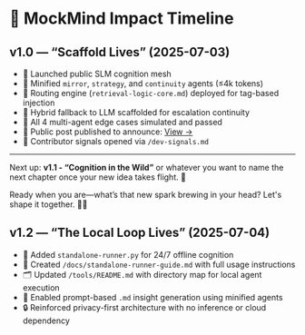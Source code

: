 # 🧠 MockMind Impact Timeline

## v1.0 — “Scaffold Lives” (2025-07-03)

- 🎉 Launched public SLM cognition mesh  
- 🧠 Minified `mirror`, `strategy`, and `continuity` agents (≤4k tokens)  
- 🔁 Routing engine (`retrieval-logic-core.md`) deployed for tag-based injection  
- 🔧 Hybrid fallback to LLM scaffolded for escalation continuity  
- 🧪 All 4 multi-agent edge cases simulated and passed  
- 📣 Public post published to announce: [View →](https://www.linkedin.com/feed/update/urn:li:share:7346400129295216640/)  
- 📘 Contributor signals opened via `/dev-signals.md`

---

Next up: **v1.1 - “Cognition in the Wild”** or whatever you want to name the next chapter once your new idea takes flight. 🧭

Ready when you are—what’s that new spark brewing in your head? Let's shape it together. 🧠✨


## v1.2 — “The Local Loop Lives” (2025-07-04)

- 🧠 Added `standalone-runner.py` for 24/7 offline cognition
- 📘 Created `/docs/standalone-runner-guide.md` with full usage instructions
- 🗂️ Updated `/tools/README.md` with directory map for local agent execution
- 🔁 Enabled prompt-based `.md` insight generation using minified agents
- 🔒 Reinforced privacy-first architecture with no inference or cloud dependency
